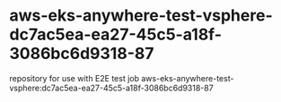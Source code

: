 # aws-eks-anywhere-test-vsphere-dc7ac5ea-ea27-45c5-a18f-3086bc6d9318-87
repository for use with E2E test job aws-eks-anywhere-test-vsphere:dc7ac5ea-ea27-45c5-a18f-3086bc6d9318-87
